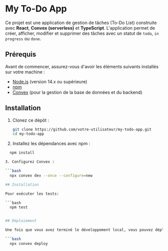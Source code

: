 # My To-Do App

Ce projet est une application de gestion de tâches (To-Do List) construite avec **React**, **Convex (serverless)** et **TypeScript**. L'application permet de créer, afficher, modifier et supprimer des tâches avec un statut de `todo`, `in progress` ou `done`.

## Prérequis

Avant de commencer, assurez-vous d'avoir les éléments suivants installés sur votre machine :

- [Node.js](https://nodejs.org/) (version 14.x ou supérieure)
- [npm](https://www.npmjs.com/)
- [Convex](https://www.convex.dev/) (pour la gestion de la base de données et du backend)

## Installation

1. Clonez ce dépôt :

   ```bash
   git clone https://github.com/votre-utilisateur/my-todo-app.git
   cd my-todo-app

2. Installez les dépendances avec npm :

 ```bash
   npm install

3. Configurez Convex :

 ```bash
   npx convex dev --once --configure=new

## Installation

Pour exécuter les tests:

 ```bash
   npm test


## Déploiement

Une fois que vous avez terminé le développement local, vous pouvez déployer votre projet avec Convex en utilisant le CLI :

 ```bash
   npx convex deploy